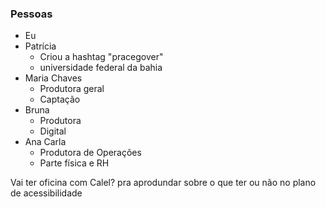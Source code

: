 ### Pessoas
- Eu
- Patrícia
	- Criou a hashtag "pracegover"
	- universidade federal da bahia
- Maria Chaves
	- Produtora geral
	- Captação
- Bruna
	- Produtora
	- Digital
- Ana Carla
	- Produtora de Operações
	- Parte física e RH



Vai ter oficina com Calel? pra aprodundar sobre o que ter ou não no plano de acessibilidade
